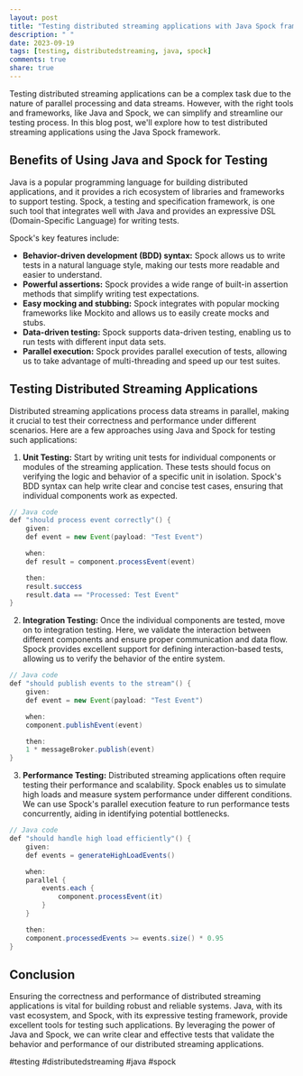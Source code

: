 ```yaml
---
layout: post
title: "Testing distributed streaming applications with Java Spock framework"
description: " "
date: 2023-09-19
tags: [testing, distributedstreaming, java, spock]
comments: true
share: true
---
```


Testing distributed streaming applications can be a complex task due to the nature of parallel processing and data streams. However, with the right tools and frameworks, like Java and Spock, we can simplify and streamline our testing process. In this blog post, we'll explore how to test distributed streaming applications using the Java Spock framework.

## Benefits of Using Java and Spock for Testing

Java is a popular programming language for building distributed applications, and it provides a rich ecosystem of libraries and frameworks to support testing. Spock, a testing and specification framework, is one such tool that integrates well with Java and provides an expressive DSL (Domain-Specific Language) for writing tests. 

Spock's key features include:

- **Behavior-driven development (BDD) syntax:** Spock allows us to write tests in a natural language style, making our tests more readable and easier to understand.
- **Powerful assertions:** Spock provides a wide range of built-in assertion methods that simplify writing test expectations.
- **Easy mocking and stubbing:** Spock integrates with popular mocking frameworks like Mockito and allows us to easily create mocks and stubs.
- **Data-driven testing:** Spock supports data-driven testing, enabling us to run tests with different input data sets.
- **Parallel execution:** Spock provides parallel execution of tests, allowing us to take advantage of multi-threading and speed up our test suites.

## Testing Distributed Streaming Applications

Distributed streaming applications process data streams in parallel, making it crucial to test their correctness and performance under different scenarios. Here are a few approaches using Java and Spock for testing such applications:

1. **Unit Testing:** Start by writing unit tests for individual components or modules of the streaming application. These tests should focus on verifying the logic and behavior of a specific unit in isolation. Spock's BDD syntax can help write clear and concise test cases, ensuring that individual components work as expected.

```java
// Java code
def "should process event correctly"() {
    given:
    def event = new Event(payload: "Test Event")

    when:
    def result = component.processEvent(event)

    then:
    result.success
    result.data == "Processed: Test Event"
}
```

2. **Integration Testing:** Once the individual components are tested, move on to integration testing. Here, we validate the interaction between different components and ensure proper communication and data flow. Spock provides excellent support for defining interaction-based tests, allowing us to verify the behavior of the entire system.

```java
// Java code
def "should publish events to the stream"() {
    given:
    def event = new Event(payload: "Test Event")

    when:
    component.publishEvent(event)

    then:
    1 * messageBroker.publish(event)
}
```

3. **Performance Testing:** Distributed streaming applications often require testing their performance and scalability. Spock enables us to simulate high loads and measure system performance under different conditions. We can use Spock's parallel execution feature to run performance tests concurrently, aiding in identifying potential bottlenecks.

```java
// Java code
def "should handle high load efficiently"() {
    given:
    def events = generateHighLoadEvents()

    when:
    parallel {
        events.each {
            component.processEvent(it)
        }
    }

    then:
    component.processedEvents >= events.size() * 0.95
}
```

## Conclusion

Ensuring the correctness and performance of distributed streaming applications is vital for building robust and reliable systems. Java, with its vast ecosystem, and Spock, with its expressive testing framework, provide excellent tools for testing such applications. By leveraging the power of Java and Spock, we can write clear and effective tests that validate the behavior and performance of our distributed streaming applications.

#testing #distributedstreaming #java #spock